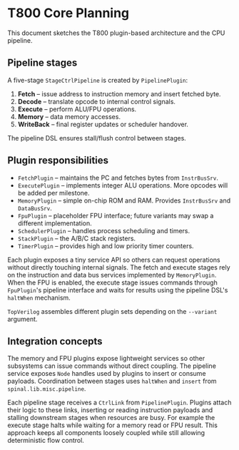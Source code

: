 # T800 Core Planning

This document sketches the T800 plugin-based architecture and the CPU pipeline.

## Pipeline stages

A five-stage `StageCtrlPipeline` is created by `PipelinePlugin`:

1. **Fetch** – issue address to instruction memory and insert fetched byte.
2. **Decode** – translate opcode to internal control signals.
3. **Execute** – perform ALU/FPU operations.
4. **Memory** – data memory accesses.
5. **WriteBack** – final register updates or scheduler handover.

The pipeline DSL ensures stall/flush control between stages.

## Plugin responsibilities

- `FetchPlugin` – maintains the PC and fetches bytes from `InstrBusSrv`.
- `ExecutePlugin` – implements integer ALU operations. More opcodes will be
  added per milestone.
- `MemoryPlugin` – simple on-chip ROM and RAM. Provides `InstrBusSrv` and
  `DataBusSrv`.
- `FpuPlugin` – placeholder FPU interface; future variants may swap a different
  implementation.
- `SchedulerPlugin` – handles process scheduling and timers.
- `StackPlugin` – the A/B/C stack registers.
- `TimerPlugin` – provides high and low priority timer counters.

Each plugin exposes a tiny service API so others can request operations without
directly touching internal signals. The fetch and execute stages rely on the
instruction and data bus services implemented by `MemoryPlugin`. When the FPU is
enabled, the execute stage issues commands through `FpuPlugin`'s pipeline
interface and waits for results using the pipeline DSL's `haltWhen` mechanism.

`TopVerilog` assembles different plugin sets depending on the `--variant`
argument.

## Integration concepts

The memory and FPU plugins expose lightweight services so other subsystems can
issue commands without direct coupling. The pipeline service exposes `Node`
handles used by plugins to insert or consume payloads. Coordination between
stages uses `haltWhen` and `insert` from `spinal.lib.misc.pipeline`.

Each pipeline stage receives a `CtrlLink` from `PipelinePlugin`. Plugins attach
their logic to these links, inserting or reading instruction payloads and
stalling downstream stages when resources are busy. For example the execute
stage halts while waiting for a memory read or FPU result. This approach keeps
all components loosely coupled while still allowing deterministic flow control.
